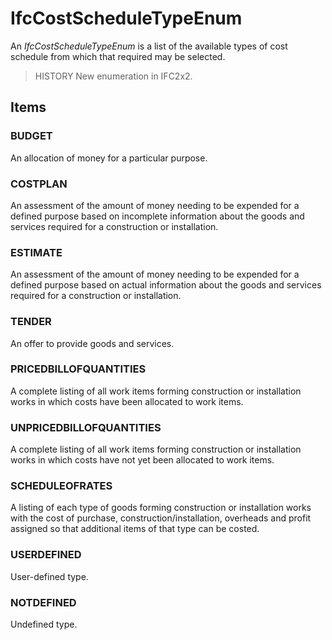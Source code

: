 # IfcCostScheduleTypeEnum

An _IfcCostScheduleTypeEnum_ is a list of the available types of cost schedule from which that required may be selected.<!-- end of definition -->

> HISTORY  New enumeration in IFC2x2.

## Items

### BUDGET
An allocation of money for a particular purpose.

### COSTPLAN
An assessment of the amount of money needing to be expended for a defined purpose based on incomplete information about the goods and services required for a construction or installation.

### ESTIMATE
An assessment of the amount of money needing to be expended for a defined purpose based on actual information about the goods and services required for a construction or installation.

### TENDER
An offer to provide goods and services.

### PRICEDBILLOFQUANTITIES
A complete listing of all work items forming construction or installation works in which costs have been allocated to work items.

### UNPRICEDBILLOFQUANTITIES
A complete listing of all work items forming construction or installation works in which costs have not yet been allocated to work items.

### SCHEDULEOFRATES
A listing of each type of goods forming construction or installation works with the cost of purchase, construction/installation, overheads and profit assigned so that additional items of that type can be costed.

### USERDEFINED
User-defined type.

### NOTDEFINED
Undefined type.

